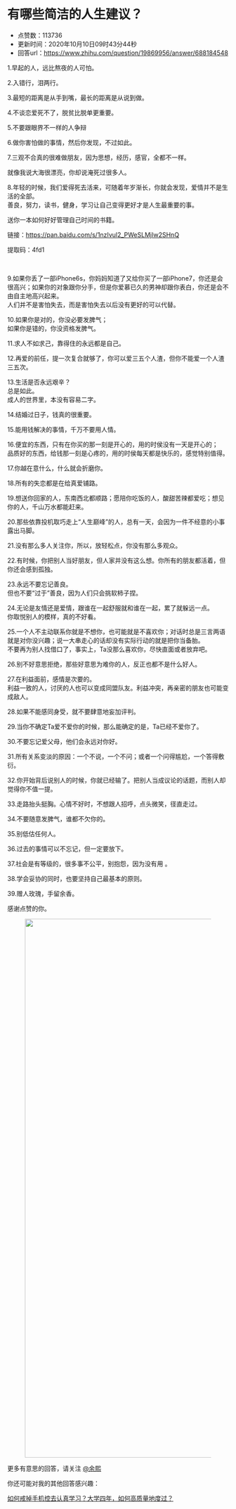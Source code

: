 # 有哪些简洁的人生建议？
- 点赞数：113736
- 更新时间：2020年10月10日09时43分44秒
- 回答url：https://www.zhihu.com/question/19869956/answer/688184548
<body>
 <p data-pid="sv_WGnMe">1.早起的人，远比熬夜的人可怕。</p>
 <p data-pid="vQjsWSQ4">2.入错行，泪两行。</p>
 <p data-pid="VVwmEGZI">3.最短的距离是从手到嘴，最长的距离是从说到做。</p>
 <p data-pid="5EYTmGRn">4.不谈恋爱死不了，脱贫比脱单更重要。</p>
 <p data-pid="Jl9GZE8B">5.不要跟眼界不一样的人争辩</p>
 <p data-pid="mH-fglJI">6.做你害怕做的事情，然后你发现，不过如此。</p>
 <p data-pid="GBkNkW56">7.三观不合真的很难做朋友，因为思想，经历，感官，全都不一样。</p>
 <p data-pid="AGj6ETRH">就像我说大海很漂亮，你却说淹死过很多人。</p>
 <p data-pid="_nrKLca-">8.年轻的时候，我们爱得死去活来，可随着年岁渐长，你就会发现，爱情并不是生活的全部。<br>
  善良，努力，读书，健身，学习让自己变得更好才是人生最重要的事。</p>
 <p data-pid="pFkT154P">送你一本如何好好管理自己时间的书籍。</p>
 <p data-pid="BgQLp6VB">链接：<a href="https://link.zhihu.com/?target=https%3A//pan.baidu.com/s/1nzIvul2_PWeSLMjIw2SHnQ" class=" external" target="_blank" rel="nofollow noreferrer"><span class="invisible">https://</span><span class="visible">pan.baidu.com/s/1nzIvul</span><span class="invisible">2_PWeSLMjIw2SHnQ</span><span class="ellipsis"></span></a></p>
 <p data-pid="3zqCmtw0">提取码：4fd1</p>
 <p class="ztext-empty-paragraph"><br></p>
 <p data-pid="vPBqAdDd">9.如果你丢了一部iPhone6s，你妈妈知道了又给你买了一部iPhone7，你还是会很高兴；如果你的对象跟你分手，但是你爱慕已久的男神却跟你表白，你还是会不由自主地高兴起来。<br>
  人们并不是害怕失去，而是害怕失去以后没有更好的可以代替。</p>
 <p data-pid="UHFrp4sB">10.如果你是对的，你没必要发脾气；<br>
  如果你是错的，你没资格发脾气。</p>
 <p data-pid="4z-w0Jbr">11.求人不如求己，靠得住的永远都是自己。</p>
 <p data-pid="fgLERDiC">12.再爱的前任，提一次复合就够了，你可以爱三五个人渣，但你不能爱一个人渣三五次。</p>
 <p data-pid="r2dmOKo2">13.生活是否永远艰辛？<br>
  总是如此。<br>
  成人的世界里，本没有容易二字。</p>
 <p data-pid="YUMcFoV5">14.结婚过日子，钱真的很重要。</p>
 <p data-pid="N38Tegb2">15.能用钱解决的事情，千万不要用人情。</p>
 <p data-pid="5ZwpDlKh">16.便宜的东西，只有在你买的那一刻是开心的，用的时侯没有一天是开心的；<br>
  品质好的东西，给钱那一刻是心疼的，用的时侯每天都是快乐的，感觉特别值得。</p>
 <p data-pid="vtwudIOT">17.你越在意什么，什么就会折磨你。</p>
 <p data-pid="yzBVyDzs">18.所有的失恋都是在给真爱铺路。</p>
 <p data-pid="QEHP4vtu">19.想送你回家的人，东南西北都顺路；愿陪你吃饭的人，酸甜苦辣都爱吃；想见你的人，千山万水都能赶来。</p>
 <p data-pid="r4WjXg9E">20.那些依靠投机取巧走上“人生巅峰”的人，总有一天，会因为一件不经意的小事露出马脚。</p>
 <p data-pid="mFP5hSqC">21.没有那么多人关注你，所以，放轻松点，你没有那么多观众。</p>
 <p data-pid="UBUnrETE">22.有时候，你把别人当好朋友，但人家并没有这么想。你所有的朋友都活着，但你还会感到孤独。</p>
 <p data-pid="0yalgw0n">23.永远不要忘记善良。<br>
  但也不要“过于”善良，因为人们只会挑软柿子捏。</p>
 <p data-pid="4baaAjv3">24.无论是友情还是爱情，跟谁在一起舒服就和谁在一起，累了就躲远一点。<br>
  你取悦别人的模样，真的不好看。</p>
 <p data-pid="fiS19mnv">25.一个人不主动联系你就是不想你，也可能就是不喜欢你；对话时总是三言两语就是对你没兴趣；说一大串走心的话却没有实际行动的就是把你当备胎。<br>
  不要再为别人找借口了，事实上，Ta没那么喜欢你，尽快直面或者放弃吧。</p>
 <p data-pid="YRO6fBa0">26.别不好意思拒绝，那些好意思为难你的人，反正也都不是什么好人。</p>
 <p data-pid="Slds-X8N">27.在利益面前，感情是次要的。<br>
  利益一致的人，讨厌的人也可以变成同盟队友。利益冲突，再亲密的朋友也可能变成敌人。</p>
 <p data-pid="-LHN_MZd">28.如果不能感同身受，就不要肆意地妄加评判。</p>
 <p data-pid="9WIUiO6Z">29.当你不确定Ta爱不爱你的时候，那么能确定的是，Ta已经不爱你了。</p>
 <p data-pid="Oh1Both5">30.不要忘记爱父母，他们会永远对你好。</p>
 <p data-pid="3YtjbFvj">31.所有关系变淡的原因：一个不说，一个不问；或者一个问得尴尬，一个答得敷衍。</p>
 <p data-pid="lJ37MtTU">32.你开始背后说别人的时候，你就已经输了。把别人当成议论的话题，而别人却觉得你不值一提。</p>
 <p data-pid="_L96qBfg">33.走路抬头挺胸。心情不好时，不想跟人招呼，点头微笑，径直走过。</p>
 <p data-pid="mxmi-GaU">34.不要随意发脾气，谁都不欠你的。</p>
 <p data-pid="SfM8pZDk">35.别低估任何人。</p>
 <p data-pid="9EbQMi7a">36.过去的事情可以不忘记，但一定要放下。</p>
 <p data-pid="8KAs4wQF">37.社会是有等级的，很多事不公平，别抱怨，因为没有用 。</p>
 <p data-pid="MTcb4cVu">38.学会妥协的同时，也要坚持自己最基本的原则。</p>
 <p data-pid="kpfTvI5_">39.赠人玫瑰，手留余香。</p>
 <p data-pid="tbuiYjWF">感谢点赞的你。</p>
 <figure data-size="normal">
  <img src="https://pic1.zhimg.com/50/v2-ab8fd21bcb075f2c04ba4236e5f2f407_720w.jpg?source=1940ef5c" data-caption="" data-size="normal" data-rawwidth="1226" data-rawheight="666" data-original-token="v2-494eb191ed6cfa751bf881e1837197ad" data-default-watermark-src="https://picx.zhimg.com/50/v2-bd1cd1435e385ba2a99a5cf0d7d8c118_720w.jpg?source=1940ef5c" class="origin_image zh-lightbox-thumb" width="1226" data-original="https://picx.zhimg.com/v2-ab8fd21bcb075f2c04ba4236e5f2f407_r.jpg?source=1940ef5c">
 </figure>
 <p data-pid="j3uM3net">更多有意思的回答，请关注 <a class="member_mention" href="https://www.zhihu.com/people/99c7a76f351e9b0d7682edddf29f37f8" data-hash="99c7a76f351e9b0d7682edddf29f37f8" data-hovercard="p$b$99c7a76f351e9b0d7682edddf29f37f8">@余熙</a></p>
 <p data-pid="4478b2DD">你还可能对我的其他回答感兴趣：</p><a href="https://www.zhihu.com/question/341554416/answer/892770869" data-draft-node="block" data-draft-type="link-card" data-image="https://pic1.zhimg.com/v2-cb44821fc29d32b211d0f3473bc6673c_180x120.jpg" data-image-width="350" data-image-height="197" class="internal">如何戒掉手机控去认真学习？</a><a href="https://www.zhihu.com/question/331077570/answer/773580794" data-draft-node="block" data-draft-type="link-card" data-image="https://pic2.zhimg.com/v2-3ef21df4744d341fa75fb553fc66a3a9_ipico.jpg" data-image-width="241" data-image-height="263" class="internal">大学四年，如何高质量地度过？</a>
 <p></p>
</body>